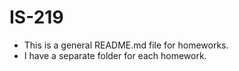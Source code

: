 # IS-219
- This is a general README.md file for homeworks.
- I have a separate folder for each homework.